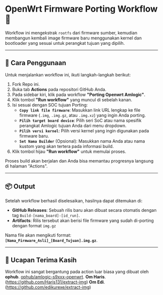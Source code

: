 # OpenWrt Firmware Porting Workflow 🚀

Workflow ini mengekstrak `rootfs` dari firmware sumber, kemudian membangun kembali image firmware baru menggunakan kernel dan bootloader yang sesuai untuk perangkat tujuan yang dipilih.

***
## 🔧 Cara Penggunaan

Untuk menjalankan workflow ini, ikuti langkah-langkah berikut:

1.  Fork Repo ini.
2.  Buka tab **Actions** pada repositori GitHub Anda.
3.  Pada sidebar kiri, klik pada workflow **"Porting Openwrt Amlogic"**.
4.  Klik tombol **"Run workflow"** yang muncul di sebelah kanan.
5.  Isi sesuai dengan SOC tujuan Porting:
    * **`Copy link file firmware`**: Masukkan link URL lengkap ke file firmware (`.img`, `.img.gz`, atau `.img.xz`) yang ingin Anda porting.
    * **`Pilih target board device`**: Pilih seri SoC atau nama spesifik perangkat Amlogic tujuan Anda dari menu dropdown.
    * **`Pilih versi kernel`**: Pilih versi kernel yang ingin digunakan pada firmware baru.
    * **`Set Nama Builder`** (Opsional): Masukkan nama Anda atau nama kustom yang akan tertera pada informasi build.
6.  Klik tombol hijau **"Run workflow"** untuk memulai proses.

Proses build akan berjalan dan Anda bisa memantau progresnya langsung di halaman "Actions".


***
## 📦 Output

Setelah workflow berhasil diselesaikan, hasilnya dapat ditemukan di:
-   **GitHub Releases**: Sebuah rilis baru akan dibuat secara otomatis dengan tag `Build-[nama_board]-[id_run]`.
-   **Artifacts**: Rilis tersebut akan berisi file firmware yang sudah di-porting dengan format `img.gz`

Nama file akan mengikuti format: **`[Nama_Firmware_Asli]_[Board_Tujuan].img.gz`**.

***
## 🙏 Ucapan Terima Kasih

Workflow ini sangat bergantung pada action luar biasa yang dibuat oleh
**ophub**. [ophub/amlogic-s9xxx-openwrt](https://github.com/ophub/amlogic-s9xxx-openwrt).
**Om Haris**. (https://github.com/Haris131/extract-img)
**Om Edi**. (https://github.com/edikurexe/extract-img)
